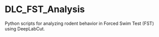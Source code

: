 # DLC_FST_Analysis
Python scripts for analyzing rodent behavior in Forced Swim Test (FST) using DeepLabCut.
